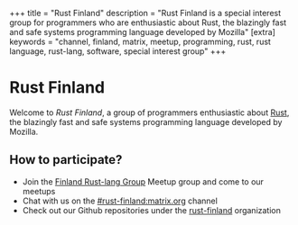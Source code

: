+++
title = "Rust Finland"
description = "Rust Finland is a special interest group for programmers who are enthusiastic about Rust, the blazingly fast and safe systems programming language developed by Mozilla"
[extra]
keywords = "channel, finland, matrix, meetup, programming, rust, rust language, rust-lang, software, special interest group"
+++

# Rust Finland

Welcome to *Rust Finland*, a group of programmers enthusiastic about
[Rust][1], the blazingly fast and safe systems programming language developed
by Mozilla.

[1]: https://www.rust-lang.org/

## How to participate?

- Join the [Finland Rust-lang Group][2] Meetup group and come to our meetups
- Chat with us on the [#rust-finland:matrix.org][3] channel
- Check out our Github repositories under the [rust-finland][4] organization

[2]: https://www.meetup.com/Finland-Rust-Meetup/
[3]: https://matrix.to/#/#rust-finland:matrix.org
[4]: https://github.com/rust-finland
